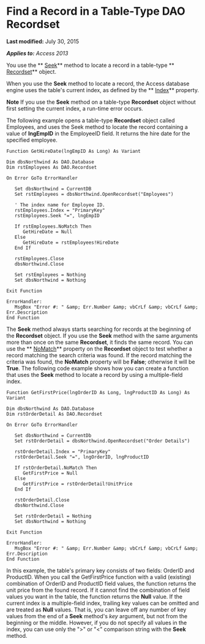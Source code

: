 
# Find a Record in a Table-Type DAO Recordset

 **Last modified:** July 30, 2015

 _**Applies to:** Access 2013_

You use the  ** [Seek](http://msdn.microsoft.com/library/EF83D909-C962-B016-7D33-36EACDC25C2C%28Office.15%29.aspx)** method to locate a record in a table-type ** [Recordset](http://msdn.microsoft.com/library/9774232C-E6DA-175B-FC7F-ED2AB7908FA0%28Office.15%29.aspx)** object.

When you use the  **Seek** method to locate a record, the Access database engine uses the table's current index, as defined by the ** [Index](http://msdn.microsoft.com/library/54626DE0-EB51-31F2-BF24-E29CBFBBAA02%28Office.15%29.aspx)** property.

 **Note**   If you use the **Seek** method on a table-type **Recordset** object without first setting the current index, a run-time error occurs.

The following example opens a table-type  **Recordset** object called Employees, and uses the Seek method to locate the record containing a value of **lngEmpID** in the EmployeeID field. It returns the hire date for the specified employee.



```
Function GetHireDate(lngEmpID As Long) As Variant 
 
Dim dbsNorthwind As DAO.Database 
Dim rstEmployees As DAO.Recordset 
 
On Error GoTo ErrorHandler 
 
   Set dbsNorthwind = CurrentDB 
   Set rstEmployees = dbsNorthwind.OpenRecordset("Employees") 
 
   ' The index name for Employee ID. 
   rstEmployees.Index = "PrimaryKey" 
   rstEmployees.Seek "=", lngEmpID 
 
   If rstEmployees.NoMatch Then 
      GetHireDate = Null 
   Else 
      GetHireDate = rstEmployees!HireDate 
   End If 
 
   rstEmployees.Close 
   dbsNorthwind.Close 
 
   Set rstEmployees = Nothing 
   Set dbsNorthwind = Nothing 
 
Exit Function 
 
ErrorHandler: 
   MsgBox "Error #: " &amp; Err.Number &amp; vbCrLf &amp; vbCrLf &amp; Err.Description 
End Function 

```

The  **Seek** method always starts searching for records at the beginning of the **Recordset** object. If you use the **Seek** method with the same arguments more than once on the same **Recordset**, it finds the same record.
You can use the  ** [NoMatch](http://msdn.microsoft.com/library/47D03575-F570-89B5-A20F-A3BD8B8B5C6D%28Office.15%29.aspx)** property on the **Recordset** object to test whether a record matching the search criteria was found. If the record matching the criteria was found, the **NoMatch** property will be **False**; otherwise it will be  **True**.
The following code example shows how you can create a function that uses the  **Seek** method to locate a record by using a multiple-field index.



```
Function GetFirstPrice(lngOrderID As Long, lngProductID As Long) As Variant 
 
Dim dbsNorthwind As DAO.Database 
Dim rstOrderDetail As DAO.Recordset 
 
On Error GoTo ErrorHandler 
 
   Set dbsNorthwind = CurrentDb 
   Set rstOrderDetail = dbsNorthwind.OpenRecordset("Order Details") 
 
   rstOrderDetail.Index = "PrimaryKey" 
   rstOrderDetail.Seek "=", lngOrderID, lngProductID 
 
   If rstOrderDetail.NoMatch Then 
      GetFirstPrice = Null 
   Else 
      GetFirstPrice = rstOrderDetail!UnitPrice 
   End If 
 
   rstOrderDetail.Close 
   dbsNorthwind.Close 
 
   Set rstOrderDetail = Nothing 
   Set dbsNorthwind = Nothing 
 
Exit Function 
 
ErrorHandler: 
   MsgBox "Error #: " &amp; Err.Number &amp; vbCrLf &amp; vbCrLf &amp; Err.Description 
End Function 

```

In this example, the table's primary key consists of two fields: OrderID and ProductID. When you call the GetFirstPrice function with a valid (existing) combination of OrderID and ProductID field values, the function returns the unit price from the found record. If it cannot find the combination of field values you want in the table, the function returns the  **Null** value.
If the current index is a multiple-field index, trailing key values can be omitted and are treated as  **Null** values. That is, you can leave off any number of key values from the end of a **Seek** method's _key_ argument, but not from the beginning or the middle. However, if you do not specify all values in the index, you can use only the ">" or "<" comparison string with the **Seek** method.
